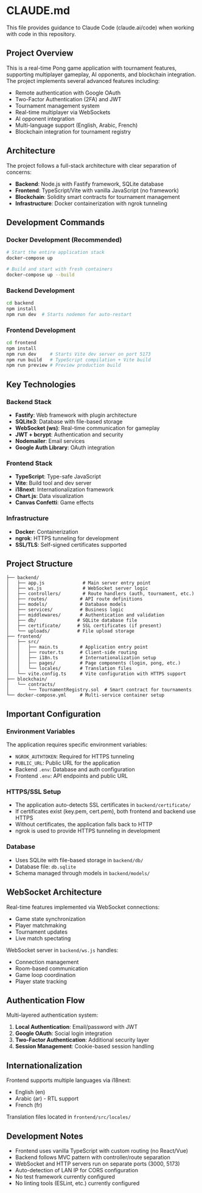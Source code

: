 # CLAUDE.md

This file provides guidance to Claude Code (claude.ai/code) when working with code in this repository.

## Project Overview

This is a real-time Pong game application with tournament features, supporting multiplayer gameplay, AI opponents, and blockchain integration. The project implements several advanced features including:

- Remote authentication with Google OAuth
- Two-Factor Authentication (2FA) and JWT
- Tournament management system
- Real-time multiplayer via WebSockets
- AI opponent integration
- Multi-language support (English, Arabic, French)
- Blockchain integration for tournament registry

## Architecture

The project follows a full-stack architecture with clear separation of concerns:

- **Backend**: Node.js with Fastify framework, SQLite database
- **Frontend**: TypeScript/Vite with vanilla JavaScript (no framework)
- **Blockchain**: Solidity smart contracts for tournament management
- **Infrastructure**: Docker containerization with ngrok tunneling

## Development Commands

### Docker Development (Recommended)
```bash
# Start the entire application stack
docker-compose up

# Build and start with fresh containers
docker-compose up --build
```

### Backend Development
```bash
cd backend
npm install
npm run dev  # Starts nodemon for auto-restart
```

### Frontend Development
```bash
cd frontend
npm install
npm run dev     # Starts Vite dev server on port 5173
npm run build   # TypeScript compilation + Vite build
npm run preview # Preview production build
```

## Key Technologies

### Backend Stack
- **Fastify**: Web framework with plugin architecture
- **SQLite3**: Database with file-based storage
- **WebSocket (ws)**: Real-time communication for gameplay
- **JWT + bcrypt**: Authentication and security
- **Nodemailer**: Email services
- **Google Auth Library**: OAuth integration

### Frontend Stack
- **TypeScript**: Type-safe JavaScript
- **Vite**: Build tool and dev server
- **i18next**: Internationalization framework
- **Chart.js**: Data visualization
- **Canvas Confetti**: Game effects

### Infrastructure
- **Docker**: Containerization
- **ngrok**: HTTPS tunneling for development
- **SSL/TLS**: Self-signed certificates supported

## Project Structure

```
├── backend/
│   ├── app.js              # Main server entry point
│   ├── ws.js               # WebSocket server logic
│   ├── controllers/        # Route handlers (auth, tournament, etc.)
│   ├── routes/            # API route definitions
│   ├── models/            # Database models
│   ├── services/          # Business logic
│   ├── middlewares/       # Authentication and validation
│   ├── db/               # SQLite database file
│   ├── certificate/      # SSL certificates (if present)
│   └── uploads/          # File upload storage
├── frontend/
│   ├── src/
│   │   ├── main.ts        # Application entry point
│   │   ├── router.ts      # Client-side routing
│   │   ├── i18n.ts        # Internationalization setup
│   │   ├── pages/         # Page components (login, pong, etc.)
│   │   └── locales/       # Translation files
│   └── vite.config.ts     # Vite configuration with HTTPS support
├── blockchain/
│   └── contracts/
│       └── TournamentRegistry.sol  # Smart contract for tournaments
└── docker-compose.yml     # Multi-service container setup
```

## Important Configuration

### Environment Variables
The application requires specific environment variables:
- `NGROK_AUTHTOKEN`: Required for HTTPS tunneling
- `PUBLIC_URL`: Public URL for the application
- Backend `.env`: Database and auth configuration
- Frontend `.env`: API endpoints and public URL

### HTTPS/SSL Setup
- The application auto-detects SSL certificates in `backend/certificate/`
- If certificates exist (key.pem, cert.pem), both frontend and backend use HTTPS
- Without certificates, the application falls back to HTTP
- ngrok is used to provide HTTPS tunneling in development

### Database
- Uses SQLite with file-based storage in `backend/db/`
- Database file: `db.sqlite`
- Schema managed through models in `backend/models/`

## WebSocket Architecture

Real-time features implemented via WebSocket connections:
- Game state synchronization
- Player matchmaking
- Tournament updates
- Live match spectating

WebSocket server in `backend/ws.js` handles:
- Connection management
- Room-based communication
- Game loop coordination
- Player state tracking

## Authentication Flow

Multi-layered authentication system:
1. **Local Authentication**: Email/password with JWT
2. **Google OAuth**: Social login integration
3. **Two-Factor Authentication**: Additional security layer
4. **Session Management**: Cookie-based session handling

## Internationalization

Frontend supports multiple languages via i18next:
- English (en)
- Arabic (ar) - RTL support
- French (fr)

Translation files located in `frontend/src/locales/`

## Development Notes

- Frontend uses vanilla TypeScript with custom routing (no React/Vue)
- Backend follows MVC pattern with controller/route separation  
- WebSocket and HTTP servers run on separate ports (3000, 5173)
- Auto-detection of LAN IP for CORS configuration
- No test framework currently configured
- No linting tools (ESLint, etc.) currently configured